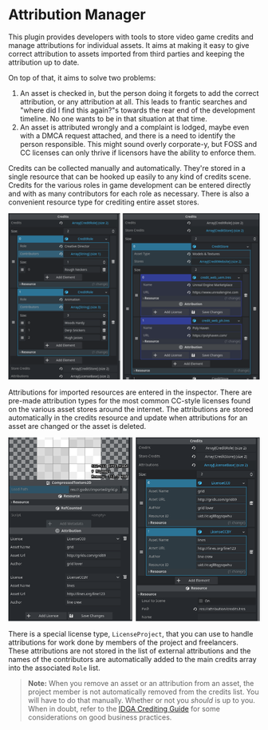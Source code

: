 # Attribution Manager

This plugin provides developers with tools to store video game credits and manage
attributions for individual assets. It aims at making it easy to give correct attribution
to assets imported from third parties and keeping the attribution up to date.

On top of that, it aims to solve two problems:

1. An asset is checked in, but the person doing it forgets to add the correct attribution,
or any attribution at all. This leads to frantic searches and "where did I find this
again?"s towards the rear end of the development timeline. No one wants to be in that
situation at that time.
2. An asset is attributed wrongly and a complaint is lodged, maybe even with a DMCA
request attached, and there is a need to identify the person responsible. This might
sound overly corporate-y, but FOSS and CC licenses can only thrive if licensors have
the ability to enforce them.

Credits can be collected manually and automatically. They're stored in a single
resource that can be hooked up easily to any kind of credits scene. Credits for the
various roles in game development can be entered directly and with as many contributors
for each role as necessary. There is also a convenient resource type for crediting
entire asset stores.

![credits](docs/screenshot1.png)

Attributions for imported resources are entered in the inspector. There are pre-made
attribution types for the most common CC-style licenses found on the various asset
stores around the internet. The attributions are stored automatically in the credits
resource and update when attributions for an asset are changed or the asset is deleted.

![attribution](docs/screenshot2.png)

There is a special license type, `LicenseProject`, that you can use to handle attributions
for work done by members of the project and freelancers. These attributions are not stored
in the list of external attributions and the names of the contributors are automatically
added to the main credits array into the associated `Role` list.

> **Note:** When you remove an asset or an attribution from an asset, the project member
> is not automatically removed from the credits list. You will have to do that manually.
> Whether or not you *should* is up to you. When in doubt, refer to the 
> [IDGA Crediting Guide](https://igda.org/wp-content/uploads/2021/11/IGDA-Game-Crediting-Guidelines-10.1-March-2023.pdf)
> for some considerations on good business practices.
